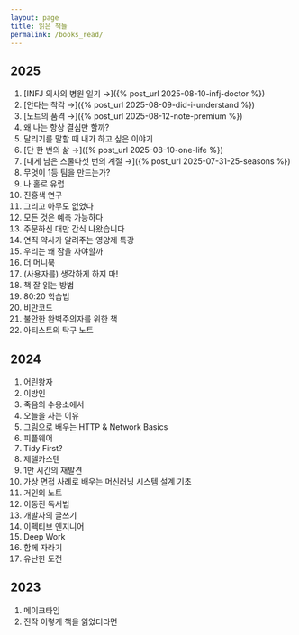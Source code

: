 ```yaml
---
layout: page
title: 읽은 책들
permalink: /books_read/
---
```



## 2025

1. [INFJ 의사의 병원 일기 →]({% post_url 2025-08-10-infj-doctor %})
2. [안다는 착각 →]({% post_url 2025-08-09-did-i-understand %})
3. [노트의 품격 →]({% post_url 2025-08-12-note-premium %})
4. 왜 나는 항상 결심만 할까?
5. 달리기를 말할 때 내가 하고 싶은 이야기
6. [단 한 번의 삶 →]({% post_url 2025-08-10-one-life %})
7. [내게 남은 스물다섯 번의 계절 →]({% post_url 2025-07-31-25-seasons %})
8. 무엇이 1등 팀을 만드는가?
9.  나 홀로 유럽
10. 진홍색 연구
11. 그리고 아무도 없었다
12. 모든 것은 예측 가능하다
13. 주문하신 대만 간식 나왔습니다
14. 연직 약사가 알려주는 영양제 특강
15. 우리는 왜 잠을 자야할까
16. 더 머니북
17. (사용자를) 생각하게 하지 마!
18. 책 잘 읽는 방법
19. 80:20 학습법
20. 비만코드
21. 불안한 완벽주의자를 위한 책
22. 아티스트의 탁구 노트

## 2024

1. 어린왕자
2. 이방인
3. 죽음의 수용소에서
4. 오늘을 사는 이유
5. 그림으로 배우는 HTTP & Network Basics
6. 피플웨어
7. Tidy First?
8. 제텔카스텐
9.  1만 시간의 재발견
10. 가상 면접 사례로 배우는 머신러닝 시스템 설계 기초
11. 거인의 노트
12. 이동진 독서법
13. 개발자의 글쓰기
14. 이펙티브 엔지니어
15. Deep Work
16. 함께 자라기
17. 유난한 도전

## 2023

1. 메이크타임
2. 진작 이렇게 책을 읽었더라면
